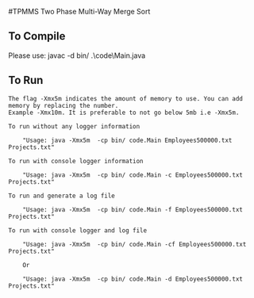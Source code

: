 #TPMMS
 Two Phase  Multi-Way Merge Sort

## To Compile 
 Please use: javac -d bin/ .\code\Main.java

## To Run 
    The flag -Xmx5m indicates the amount of memory to use. You can add memory by replacing the number. 
    Example -Xmx10m. It is preferable to not go below 5mb i.e -Xmx5m.
    
    To run without any logger information

        "Usage: java -Xmx5m  -cp bin/ code.Main Employees500000.txt Projects.txt"

    To run with console logger information

        "Usage: java -Xmx5m  -cp bin/ code.Main -c Employees500000.txt Projects.txt"

    To run and generate a log file

        "Usage: java -Xmx5m  -cp bin/ code.Main -f Employees500000.txt Projects.txt"

    To run with console logger and log file

        "Usage: java -Xmx5m  -cp bin/ code.Main -cf Employees500000.txt Projects.txt"

        Or

        "Usage: java -Xmx5m  -cp bin/ code.Main -d Employees500000.txt Projects.txt"
